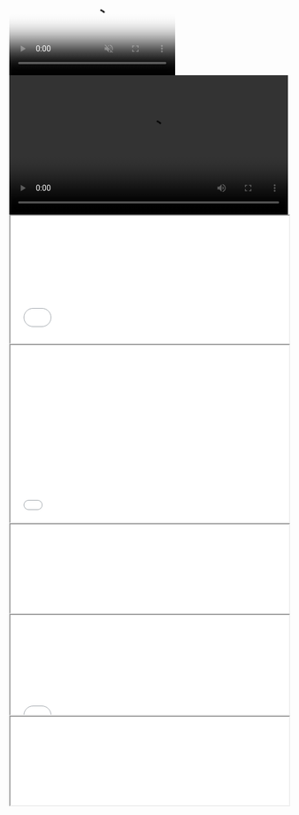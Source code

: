 
<base target="_blank">

<div id='background' class='background'>
  <video id='background-video' poster="torrent_source/linea-y-lineo/lineaylineo_HD_poster.jpg" playsinline autoplay muted loop>
    <source src="torrent_source/linea-y-lineo/03_linea-y-lineo-background.webm" type="video/webm">
  </video>
</div>

<div class='centered-content'>
  <video id='main-video' class='video' controls loop style='width: 100%; outline: 0;' onpause='onPauseFunction()' onplay='onPlayFunction()'>
    <source src="torrent_source/linea-y-lineo/01_linea-y-lineo.avi" type="video/mp4">
    <source src="torrent_source/linea-y-lineo/02_linea-y-lineo.webm" type="video/webm">
    <track label="Español" kind="subtitles" srclang="es" src='torrent_source/linea-y-lineo/lineaylineo_es.vtt' default>
    <track label="English" kind="subtitles" srclang="en" src='torrent_source/linea-y-lineo/lineaylineo_en.vtt'>
    <track label="French" kind="subtitles" srclang="fr" src='torrent_source/linea-y-lineo/lineaylineo_fr.vtt'>
  </video>
</div>

<!-- content -->

<iframe src="components/credits.html" style='width: 100%; height: 230px;'></iframe>

<iframe src="components/embedIt.html" style='width: 100%; height: 320px;'></iframe>

<iframe src="components/contribute.html" style='width: 100%; height: 160px;'></iframe>

<iframe src="components/licencia.html" style='width: 100%; height: 180px;'></iframe>

<iframe src="components/torrent-banner.html" style='width: 100%; height: 160px;'></iframe>

<!-- /content -->

<!-- scripts -->

<link rel="stylesheet" type="text/css" href="style.css">
<link rel="stylesheet" type="text/css" href="https://afeld.github.io/emoji-css/emoji.css">

<!-- Include the latest version of WebTorrent -->
<script type="text/javascript" src="https://cdn.jsdelivr.net/webtorrent/latest/webtorrent.min.js"></script>
<script type="text/javascript" src='main.js'></script>

<script src="https://d3js.org/d3.v4.min.js"></script>

<script>
  d3.selectAll('iframe').selectAll('head')
    .append('base')
      .style('target', '_blank') 
</script>
